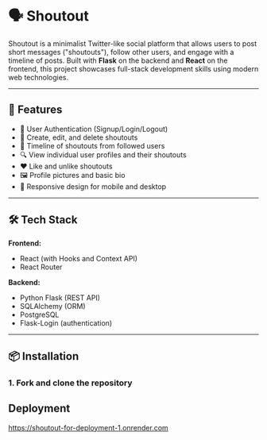 # 🗣️ Shoutout

Shoutout is a minimalist Twitter-like social platform that allows users to post short messages ("shoutouts"), follow other users, and engage with a timeline of posts. Built with **Flask** on the backend and **React** on the frontend, this project showcases full-stack development skills using modern web technologies.

---

## 🚀 Features

- 🔐 User Authentication (Signup/Login/Logout)
- 📝 Create, edit, and delete shoutouts
- 🧵 Timeline of shoutouts from followed users
- 🔍 View individual user profiles and their shoutouts
- ❤️ Like and unlike shoutouts
- 🖼️ Profile pictures and basic bio
- 📱 Responsive design for mobile and desktop

---

## 🛠️ Tech Stack

**Frontend:**  
- React (with Hooks and Context API)
- React Router  

**Backend:**  
- Python Flask (REST API)
- SQLAlchemy (ORM)
- PostgreSQL
- Flask-Login (authentication)

---

## 📦 Installation

### 1. Fork and clone the repository

## Deployment
https://shoutout-for-deployment-1.onrender.com
